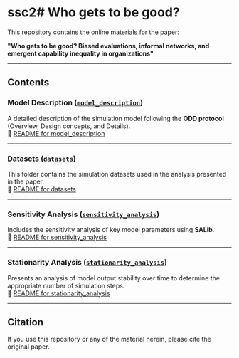 # ssc2# Who gets to be good?

This repository contains the online materials for the paper:

**"Who gets to be good? Biased evaluations, informal networks, and emergent capability inequality in organizations"**

---

## Contents

### Model Description ([`model_description`](./model_description))
A detailed description of the simulation model following the **ODD protocol** (Overview, Design concepts, and Details).  
📘 [README for model_description](./model_description/readme.md)

---

### Datasets ([`datasets`](./datasets))
This folder contains the simulation datasets used in the analysis presented in the paper.  
📘 [README for datasets](./datasets/readme.md)

---

### Sensitivity Analysis ([`sensitivity_analysis`](./sensitivity_analysis))
Includes the sensitivity analysis of key model parameters using **SALib**.  
📘 [README for sensitivity_analysis](./sensitivity_analysis/readme.md)

---

### Stationarity Analysis ([`stationarity_analysis`](./stationarity_analysis))
Presents an analysis of model output stability over time to determine the appropriate number of simulation steps.  
📘 [README for stationarity_analysis](./stationarity_analysis/readme.md)

---

## Citation

If you use this repository or any of the material herein, please cite the original paper.
